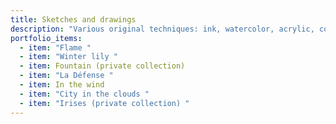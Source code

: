 ```yaml
---
title: Sketches and drawings
description: "Various original techniques: ink, watercolor, acrylic, collage"
portfolio_items:
  - item: "Flame "
  - item: "Winter lily "
  - item: Fountain (private collection)
  - item: "La Défense "
  - item: In the wind
  - item: "City ​​in the clouds "
  - item: "Irises (private collection) "
---
```

